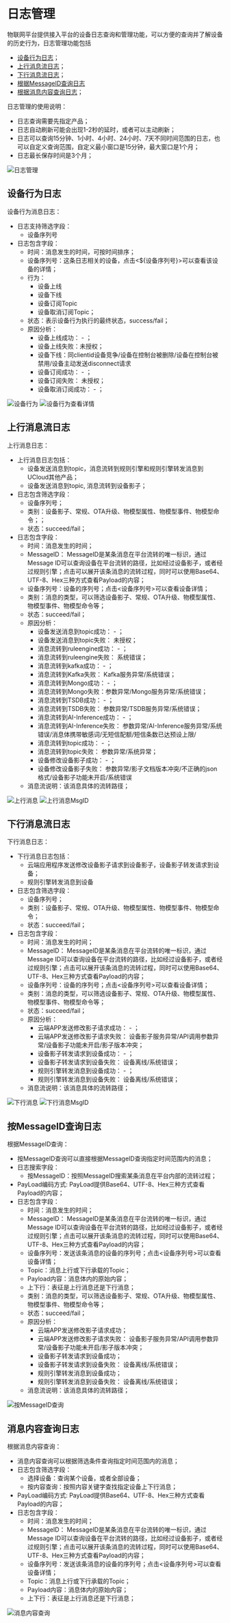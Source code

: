 # 日志管理

物联网平台提供接入平台的设备日志查询和管理功能，可以方便的查询并了解设备的历史行为，日志管理功能包括

- [设备行为日志](/iot/uiot-core/console_guide/monitoring_maintenance/log#设备行为日志)；
- [上行消息流日志](/iot/uiot-core/console_guide/monitoring_maintenance/log#上行消息流日志)；
- [下行消息流日志](/iot/uiot-core/console_guide/monitoring_maintenance/log#下行消息流日志)；
- [根据MessageID查询日志](/iot/uiot-core/console_guide/monitoring_maintenance/log#按MessageID查询日志)
- [根据消息内容查询日志](/iot/uiot-core/console_guide/monitoring_maintenance/log#消息内容查询日志)；

日志管理的使用说明：

- 日志查询需要先指定产品；
- 日志自动刷新可能会出现1-2秒的延时，或者可以主动刷新；
- 日志可以查询15分钟、1小时、4小时、24小时、7天不同时间范围的日志，也可以自定义查询范围，自定义最小窗口是15分钟，最大窗口是1个月；
- 日志最长保存时间是3个月；

![日志管理](/images/日志管理.png)



## 设备行为日志

设备行为消息日志：
- 日志支持筛选字段：
  - 设备序列号
- 日志包含字段：
  - 时间：消息发生的时间，可按时间排序；
  - 设备序列号：这条日志相关的设备，点击<${设备序列号}>可以查看该设备的详情；
  - 行为：
    - 设备上线
    - 设备下线
    - 设备订阅Topic
    - 设备取消订阅Topic；
  - 状态：表示设备行为执行的最终状态，success/fail；
  - 原因分析：
    - 设备上线成功： - ；
    - 设备上线失败：未授权；
    - 设备下线：同clientid设备竞争/设备在控制台被删除/设备在控制台被禁用/设备主动发送disconnect请求
    - 设备订阅成功： - ；
    - 设备订阅失败： 未授权；
    - 设备取消订阅成功： - ；

![设备行为](/images/设备行为.png)
![设备行为查看详情](/images/设备行为查看详情.png)



## 上行消息流日志

上行消息日志：
- 上行消息日志包括：
  - 设备发送消息到topic，消息流转到规则引擎和规则引擎转发消息到UCloud其他产品；
  - 设备发送消息到topic, 消息流转到设备影子；
- 日志包含筛选字段：
  - 设备序列号；
  - 类别：设备影子、常规、OTA升级、物模型属性、物模型事件、物模型命令；；
  - 状态：succeed/fail；
- 日志包含字段：
  - 时间：消息发生的时间；
  - MessageID： MessageID是某条消息在平台流转的唯一标识，通过Message  ID可以查询设备在平台流转的路径，比如经过设备影子，或者经过规则引擎；点击<MessageID>可以展开该条消息的流转过程，同时可以使用Base64、UTF-8、Hex三种方式查看Payload的内容；
  - 设备序列号：设备的序列号；点击<设备序列号>可以查看设备详情；
  - 类别：消息的类型，可以筛选设备影子、常规、OTA升级、物模型属性、物模型事件、物模型命令等；
  - 状态：succeed/fail；
  - 原因分析：
    - 设备发送消息到topic成功： - ；
    - 设备发送消息到topic失败： 未授权；
    - 消息流转到ruleengine成功： - ；
    - 消息流转到ruleengine失败： 系统错误；
    - 消息流转到kafka成功： - ；
    - 消息流转到Kafka失败： Kafka服务异常/系统错误；
    - 消息流转到Mongo成功： - ；
    - 消息流转到Mongo失败：参数异常/Mongo服务异常/系统错误；
	- 消息流转到TSDB成功： - ；
	- 消息流转到TSDB失败： 参数异常/TSDB服务异常/系统错误；
    - 消息流转到AI-Inference成功： - ；
    - 消息流转到AI-Inference失败： 参数异常/AI-Inference服务异常/系统错误/消息体携带敏感词/无短信配额/短信条数已达预设上限/
    - 消息流转到topic成功： - ；
    - 消息流转到topic失败： 参数异常/系统异常；
    - 设备修改设备影子成功： - ；
    - 设备修改设备影子失败： 参数异常/影子文档版本冲突/不正确的json格式/设备影子功能未开启/系统错误
  - 消息流说明：该消息具体的流转路径；
  

![上行消息](/images/上行消息.png)
![上行消息MsgID](/images/上行消息MsgID.png)



## 下行消息流日志
下行消息日志：
- 下行消息日志包括：
  - 云端应用程序发送修改设备影子请求到设备影子，设备影子转发请求到设备；
  - 规则引擎转发消息到设备
- 日志包含筛选字段：
  - 设备序列号；
  - 类别：设备影子、常规、OTA升级、物模型属性、物模型事件、物模型命令；
  - 状态：succeed/fail；
- 日志包含字段：
  - 时间：消息发生的时间；
  - MessageID： MessageID是某条消息在平台流转的唯一标识，通过Message  ID可以查询设备在平台流转的路径，比如经过设备影子，或者经过规则引擎；点击<MessageID>可以展开该条消息的流转过程，同时可以使用Base64、UTF-8、Hex三种方式查看Payload的内容；
  - 设备序列号：设备的序列号；点击<设备序列号>可以查看设备详情；
  - 类别：消息的类型，可以筛选设备影子、常规、OTA升级、物模型属性、物模型事件、物模型命令等；
  - 状态：succeed/fail；
  - 原因分析：  
    - 云端APP发送修改影子请求成功： - ；
    - 云端APP发送修改影子请求失败： 设备影子服务异常/API调用参数异常/设备影子功能未开启/影子版本冲突；
    - 设备影子转发请求到设备成功： - ；
    - 设备影子转发请求到设备失败： 设备离线/系统错误；
    - 规则引擎转发消息到设备成功： - ；
    - 规则引擎转发消息到设备失败： 设备离线/系统错误；
  - 消息流说明：该消息具体的流转路径；
  

![下行消息](/images/下行消息.png)
![下行消息MsgID](/images/下行消息MsgID.png)


## 按MessageID查询日志

根据MessageID查询：
- 按MessageID查询可以直接根据MessageID查询指定时间范围内的消息；
- 日志搜索字段：
  - 按MessageID：按照MessageID搜索某条消息在平台内部的流转过程；
- PayLoad编码方式: PayLoad提供Base64、UTF-8、Hex三种方式查看Payload的内容；
- 日志包含字段：
  - 时间：消息发生的时间；
  - MessageID： MessageID是某条消息在平台流转的唯一标识，通过Message  ID可以查询设备在平台流转的路径，比如经过设备影子，或者经过规则引擎；点击<MessageID>可以展开该条消息的流转过程，同时可以使用Base64、UTF-8、Hex三种方式查看Payload的内容；
  - 设备序列号：发送该条消息的设备的序列号；点击<设备序列号>可以查看设备详情；
  - Topic：消息上行或下行承载的Topic；
  - Payload内容：消息体内的原始内容；
  - 上下行：表征是上行消息还是下行消息；
  - 类别：消息的类型，可以筛选设备影子、常规、OTA升级、物模型属性、物模型事件、物模型命令等；
  - 状态：succeed/fail；
  - 原因分析： 
    - 云端APP发送修改影子请求成功；
    - 云端APP发送修改影子请求失败： 设备影子服务异常/API调用参数异常/设备影子功能未开启/影子版本冲突；
    - 设备影子转发请求到设备成功；
    - 设备影子转发请求到设备失败： 设备离线/系统错误；
    - 规则引擎转发消息到设备成功；
    - 规则引擎转发消息到设备失败： 设备离线/系统错误；
  - 消息流说明：该消息具体的流转路径；
  
![按MessageID查询](/images/按MessageID查询.png)


## 消息内容查询日志

根据消息内容查询：
- 消息内容查询可以根据筛选条件查询指定时间范围内的消息；
- 日志包含筛选字段：
  - 选择设备：查询某个设备，或者全部设备；
  - 按内容查询：按照内容关键字查找指定设备上下行消息；
- PayLoad编码方式: PayLoad提供Base64、UTF-8、Hex三种方式查看Payload的内容；
- 日志包含字段：
  - 时间：消息发生的时间；
  - MessageID： MessageID是某条消息在平台流转的唯一标识，通过Message  ID可以查询设备在平台流转的路径，比如经过设备影子，或者经过规则引擎；点击<MessageID>可以展开该条消息的流转过程，同时可以使用Base64、UTF-8、Hex三种方式查看Payload的内容；
  - 设备序列号：发送该条消息的设备的序列号；点击<设备序列号>可以查看设备详情；
  - Topic：消息上行或下行承载的Topic；
  - Payload内容：消息体内的原始内容；
  - 上下行：表征是上行消息还是下行消息；

![消息内容查询](/images/消息内容查询.png)
